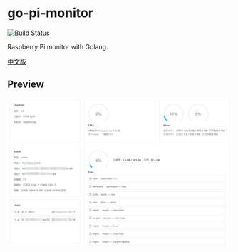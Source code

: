 # go-pi-monitor

[![Build Status](https://travis-ci.com/yupaits/go-pi-monitor.svg?branch=master)](https://travis-ci.com/yupaits/go-pi-monitor)

Raspberry Pi monitor with Golang.

[中文版](./README_CN.md)

## Preview

![monitor](./images/monitor.png)
